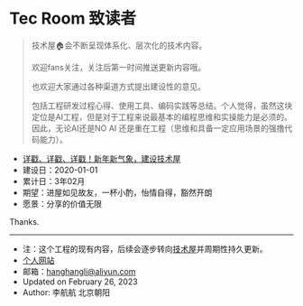 # Tec Room  致读者

> 技术屋🏠会不断呈现体系化、层次化的技术内容。
>
> 欢迎fans关注，关注后第一时间推送更新内容哦。
>
> 也欢迎大家通过各种渠道方式提出建设性的意见。
>
> 包括工程研发过程心得、使用工具、编码实践等总结。个人觉得，虽然这块定位是AI工程，但是对于工程来说最基本的编程思维和实操能力是必须的。因此，无论AI还是NO AI 还是重在工程（思维和具备一定应用场景的强撸代码能力）。

- [详戳、详戳、详戳！新年新气象，建设技术屋](https://wiki.lihanghang.top/)
- 建设日：2020-01-01
- 累计日：3年02月
- 期望：进屋如见故友，一杯小酌，怡情自得，豁然开朗
- 愿景：分享的价值无限

Thanks.

<!-- ## 编程书籍推荐

- 《流畅的Python》  主要是编程的语法内容等   
- 《编写可读代码的艺术》 编码规范等 
- 《[python3 cookbook](https://python3-cookbook.readthedocs.io/zh_CN/latest/index.html)》 python进阶知识，深入python原理等 
- 《[python 进阶](https://docs.pythontab.com/interpy/#python)》  深入python语法等  
- 《[编写高质量代码改善 Python 程序的 91 个建议](https://l1nwatch.gitbook.io/writing_solid_python_code_gitbook/di-1-zhang-yin-lun)》  -->

<!-- ## AI书籍推荐
> 列举一些AI领域我个人使用的书籍，大方向是机器学习、深度学习具体一点就是NLP、知识图谱等。
### 机器学习类
- 《机器学习》周志华 图文并茂，提纲挈领
- 《统计学习方法 第二版》李航 偏数学理论，硬核干货

## 工具
> 工程强调效率，有意识借助工具来提升效率很有必要。
- 
## 代码风格
- [编写优雅代码](https://www.kancloud.cn/kancloud/sina-boot-camp/content/%E7%BC%96%E5%86%99%E4%BC%98%E9%9B%85%E4%BB%A3%E7%A0%81.md)
## 环境部署
- 《Docker从入门到实践》Docker工具学习  
  + [笔记总结](http://naotu.baidu.com/file/339d9e188959763fdd324e2b01faca66?token=ed8427e091fed5e8)

----
## AI开发工程师之路🦌
> 方法论总结
- [AI研发工程师成长指南](https://mp.weixin.qq.com/s/Ni7rwT6bOW7ny_-tGZGOiA)
- [技术成长](http://blog.2baxb.me/archives/1578)
> 自然语言处理应用实践
- [NLP理论与实践](http://naotu.baidu.com/file/d03df875f9cfc487c8ab0b0749f3f521?token=3a6ae390bb328293)
> 知识图谱工程实践
-  -->

---

- 注：这个工程的现有内容，后续会逐步转向[技术屋](https://wiki.lihanghang.top/)并周期性持久更新。
- [个人网站](https://lihanghang.top/)
- 邮箱：hanghangli@aliyun.com
- Updated on February 26, 2023
- Author: 李航航 北京朝阳

